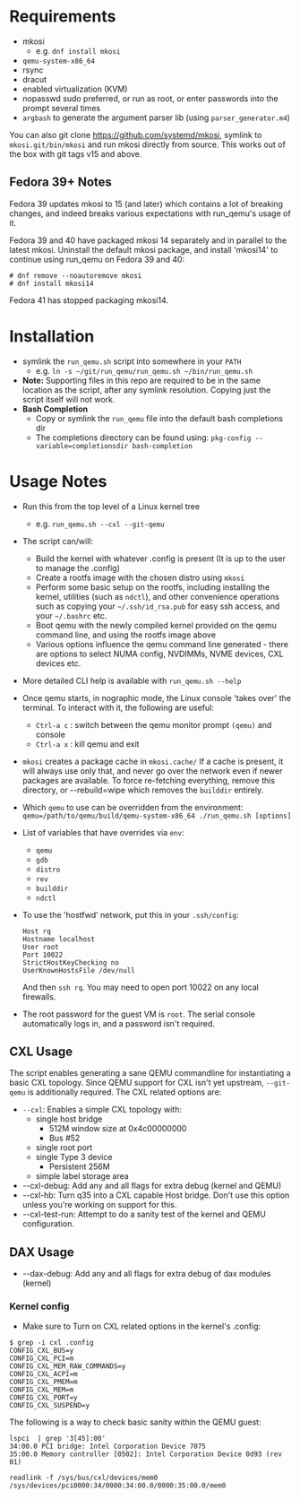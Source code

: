 # Requirements
 - mkosi
   - e.g. `dnf install mkosi`
 - `qemu-system-x86_64`
 - rsync
 - dracut
 - enabled virtualization (KVM)
 - nopasswd sudo preferred, or run as root, or enter passwords into the prompt
 several times
 - `argbash` to generate the argument parser lib (using `parser_generator.m4`)

You can also git clone https://github.com/systemd/mkosi, symlink to
`mkosi.git/bin/mkosi` and run mkosi directly from source. This works out of the box
with git tags v15 and above.

## Fedora 39+ Notes

Fedora 39 updates mkosi to 15 (and later) which contains a lot of breaking changes,
and indeed breaks various expectations with run_qemu's usage of it.

Fedora 39 and 40 have packaged mkosi 14 separately and in parallel to the latest mkosi.
Uninstall the default mkosi package, and install 'mkosi14' to continue using run_qemu
on Fedora 39 and 40:

```
# dnf remove --noautoremove mkosi
# dnf install mkosi14
```

Fedora 41 has stopped packaging mkosi14.

# Installation
 - symlink the `run_qemu.sh` script into somewhere in your `PATH`
   - e.g. `ln -s ~/git/run_qemu/run_qemu.sh ~/bin/run_qemu.sh`
 - **Note:** Supporting files in this repo are required to be in the same
   location as the script, after any symlink resolution. Copying just the
   script itself will not work.
 - **Bash Completion**
   - Copy or symlink the `run_qemu` file into the default bash completions dir
   - The completions directory can be found using:
       `pkg-config --variable=completionsdir bash-completion`


# Usage Notes
 - Run this from the top level of a Linux kernel tree
   - e.g. `run_qemu.sh --cxl --git-qemu`
 - The script can/will:
   - Build the kernel with whatever .config is present
     (It is up to the user to manage the .config)
   - Create a rootfs image with the chosen distro using `mkosi`
   - Perform some basic setup on the rootfs, including installing the kernel,
     utilities (such as `ndctl`), and other convenience operations such as
     copying your `~/.ssh/id_rsa.pub` for easy ssh access, and your `~/.bashrc`
     etc.
   - Boot qemu with the newly compiled kernel provided on the qemu command line,
     and using the rootfs image above
   - Various options influence the qemu command line generated - there are
     options to select NUMA config, NVDIMMs, NVME devices, CXL devices etc.
 - More detailed CLI help is available with `run_qemu.sh --help`
 - Once qemu starts, in nographic mode, the Linux console 'takes over' the
   terminal. To interact with it, the following are useful:
   - `Ctrl-a c` : switch between the qemu monitor prompt `(qemu)` and console
   - `Ctrl-a x` : kill qemu and exit
 - `mkosi` creates a package cache in `mkosi.cache/`  If a cache is present,
   it will always use only that, and never go over the network even if newer
   packages are available. To force re-fetching everything, remove this
   directory, or --rebuild=wipe which removes the `builddir` entirely.
 - Which `qemu` to use can be overridden from the environment:
       `qemu=/path/to/qemu/build/qemu-system-x86_64 ./run_qemu.sh [options]`
 - List of variables that have overrides via `env`:
     - `qemu`
     - `gdb`
     - `distro`
     - `rev`
     - `builddir`
     - `ndctl`
 - To use the 'hostfwd' network, put this in your `.ssh/config`:

       Host rq
       Hostname localhost
       User root
       Port 10022
       StrictHostKeyChecking no
       UserKnownHostsFile /dev/null

    And then `ssh rq`. You may need to open port 10022 on any local firewalls.
 - The root password for the guest VM is `root`. The serial console
   automatically logs in, and a password isn't required.

## CXL Usage

The script enables generating a sane QEMU commandline for instantiating a basic CXL topology. Since QEMU support for CXL isn't yet upstream, `--git-qemu` is additionally required. The CXL related options are:
- `--cxl`: Enables a simple CXL topology with:
  - single host bridge
    - 512M window size at 0x4c00000000
    - Bus #52
  - single root port
  - single Type 3 device
    - Persistent 256M
  - simple label storage area
- --cxl-debug: Add any and all flags for extra debug (kernel and QEMU)
- --cxl-hb: Turn q35 into a CXL capable Host bridge. Don't use this option unless you're working on support for this.
- --cxl-test-run: Attempt to do a sanity test of the kernel and QEMU configuration.

## DAX Usage

- --dax-debug: Add any and all flags for extra debug of dax modules (kernel)

### Kernel config
- Make sure to Turn on CXL related options in the kernel's .config:
```
$ grep -i cxl .config
CONFIG_CXL_BUS=y
CONFIG_CXL_PCI=m
CONFIG_CXL_MEM_RAW_COMMANDS=y
CONFIG_CXL_ACPI=m
CONFIG_CXL_PMEM=m
CONFIG_CXL_MEM=m
CONFIG_CXL_PORT=y
CONFIG_CXL_SUSPEND=y
```

The following is a way to check basic sanity within the QEMU guest:
```shell
lspci  | grep '3[45]:00'
34:00.0 PCI bridge: Intel Corporation Device 7075
35:00.0 Memory controller [0502]: Intel Corporation Device 0d93 (rev 01)

readlink -f /sys/bus/cxl/devices/mem0
/sys/devices/pci0000:34/0000:34:00.0/0000:35:00.0/mem0
```
